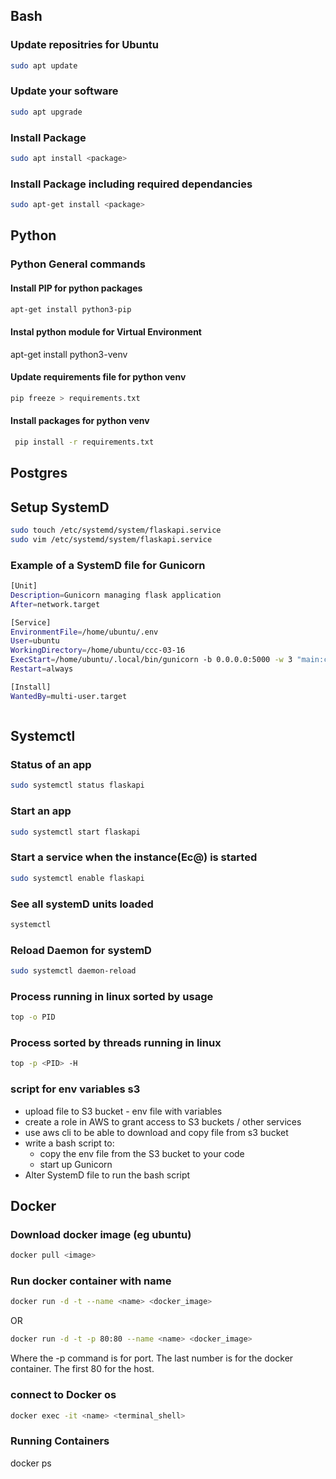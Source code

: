 ## Bash

### Update repositries for Ubuntu

```bash
sudo apt update
```
### Update your software

```bash
sudo apt upgrade
```
### Install Package

```bash
sudo apt install <package>
```
### Install Package including required dependancies

```bash
sudo apt-get install <package>
```







## Python

### Python General commands

#### Install PIP for python packages

```bash
apt-get install python3-pip
```

#### Instal python module for Virtual Environment

apt-get install python3-venv


#### Update requirements file for python venv

```bash
pip freeze > requirements.txt
```

#### Install packages for python venv

```bash
 pip install -r requirements.txt
 ```










## Postgres

## Setup SystemD
```bash
sudo touch /etc/systemd/system/flaskapi.service
sudo vim /etc/systemd/system/flaskapi.service
```


### Example of a SystemD file for Gunicorn

```bash
[Unit]
Description=Gunicorn managing flask application
After=network.target

[Service]
EnvironmentFile=/home/ubuntu/.env
User=ubuntu
WorkingDirectory=/home/ubuntu/ccc-03-16
ExecStart=/home/ubuntu/.local/bin/gunicorn -b 0.0.0.0:5000 -w 3 "main:create_app()"
Restart=always

[Install]
WantedBy=multi-user.target



```

## Systemctl

### Status of an app

```bash
sudo systemctl status flaskapi
```

### Start an app

```bash
sudo systemctl start flaskapi
```

### Start a service when the instance(Ec@) is started

```bash
sudo systemctl enable flaskapi
```

### See all systemD units loaded

```bash
systemctl
```

### Reload Daemon for systemD

```bash
sudo systemctl daemon-reload
```


### Process running in linux sorted by usage
```bash
top -o PID
```
### Process sorted by threads running in linux 
```bash
top -p <PID> -H
```

### script for env variables s3

* upload file to S3 bucket - env file with variables
* create a role in AWS to grant access to S3 buckets / other services
* use aws cli to be able to download and copy file from s3 bucket
* write a bash script to:
    * copy the env file from the S3 bucket to your code
    * start up Gunicorn 
* Alter SystemD file to run the bash script


## Docker

### Download docker image (eg ubuntu)

```bash
docker pull <image>
```

### Run docker container with name

```bash
docker run -d -t --name <name> <docker_image>
```
OR
```bash
docker run -d -t -p 80:80 --name <name> <docker_image>
```
 Where the -p command is for port. The last number is for the docker container. The first 80 for the host.
### connect  to Docker os

```bash
docker exec -it <name> <terminal_shell>
```

### Running Containers

docker ps